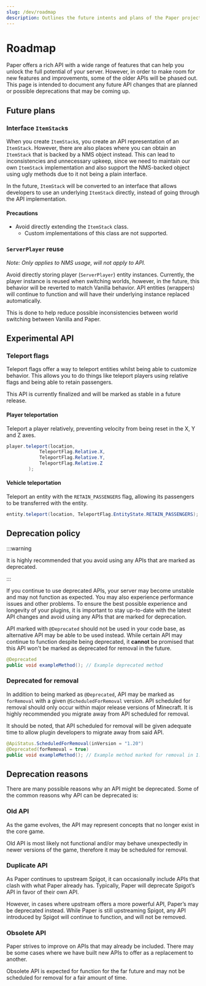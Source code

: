 ```yaml
---
slug: /dev/roadmap
description: Outlines the future intents and plans of the Paper project.
---
```


# Roadmap

Paper offers a rich API with a wide range of features that can help you unlock the full potential of your server.
However, in order to make room for new features and improvements, some of the older APIs will be phased out. This page 
is intended to document any future API changes that are planned or possible deprecations that may be coming up. 

## Future plans

### Interface `ItemStack`s

When you create `ItemStack`s, you create an API representation of an `ItemStack`.
However, there are also places where you can obtain an `ItemStack` that is backed by a NMS object instead.
This can lead to inconsistencies and unnecessary upkeep, since we need to maintain our own `ItemStack` implementation and also
support the NMS-backed object using ugly methods due to it not being a plain interface.

In the future, `ItemStack` will be converted to an interface that allows developers to use an underlying
`ItemStack` directly, instead of going through the API implementation.

#### Precautions

- Avoid directly extending the `ItemStack` class.
  - Custom implementations of this class are not supported.

### `ServerPlayer` reuse
*Note: Only applies to NMS usage, will not apply to API.*

Avoid directly storing player (`ServerPlayer`) entity instances. Currently, the player instance is reused when switching
worlds, however, in the future, this behavior will be reverted to match Vanilla behavior. API entities (wrappers) will
continue to function and will have their underlying instance replaced automatically.

This is done to help reduce possible inconsistencies between world switching between Vanilla and Paper.

## Experimental API

### Teleport flags

Teleport flags offer a way to teleport entities whilst being able to customize behavior.
This allows you to do things like teleport players using relative flags and being able to retain passengers.

This API is currently finalized and will be marked as stable in a future release.

#### Player teleportation
Teleport a player relatively, preventing velocity from being reset in the X, Y and Z axes.
```java
player.teleport(location,
            TeleportFlag.Relative.X,
            TeleportFlag.Relative.Y,
            TeleportFlag.Relative.Z
        );
```

#### Vehicle teleportation
Teleport an entity with the `RETAIN_PASSENGERS` flag, allowing its passengers to be transferred with the entity.
```java
entity.teleport(location, TeleportFlag.EntityState.RETAIN_PASSENGERS);
```

## Deprecation policy

:::warning

It is highly recommended that you avoid using any APIs that are marked as deprecated.

:::

If you continue to use deprecated APIs, your server may become unstable and may not function as expected.
You may also experience performance issues and other problems. To ensure the best possible experience and longevity
of your plugins, it is important to stay up-to-date with the latest API changes and avoid using any APIs
that are marked for deprecation.

API marked with `@Deprecated` should not be used in your code base, as alternative API may be able to be used instead.
While certain API may continue to function despite being deprecated, it **cannot** be promised that this API won't be marked 
as deprecated for removal in the future.
```java
@Deprecated
public void exampleMethod(); // Example deprecated method
```

### Deprecated for removal

In addition to being marked as `@Deprecated`, API may be marked as `forRemoval` with a given `@ScheduledForRemoval` version.
API scheduled for removal should only occur within major release versions of Minecraft.
It is highly recommended you migrate away from API scheduled for removal. 

It should be noted, that API scheduled for removal will be given adequate time to allow plugin developers to migrate
away from said API.
```java
@ApiStatus.ScheduledForRemoval(inVersion = "1.20")
@Deprecated(forRemoval = true)
public void exampleMethod(); // Example method marked for removal in 1.20
```

## Deprecation reasons

There are many possible reasons why an API might be deprecated.
Some of the common reasons why API can be deprecated is:

### Old API

As the game evolves, the API may represent concepts that no longer exist in the core game.

Old API is most likely not functional and/or may behave unexpectedly in newer versions of the game,
therefore it may be scheduled for removal.

### Duplicate API

As Paper continues to upstream Spigot, it can occasionally include APIs that clash with what Paper already has. 
Typically, Paper will deprecate Spigot’s API in favor of their own API. 

However, in cases where upstream offers a more powerful API, Paper’s may be deprecated instead.
While Paper is still upstreaming Spigot, any API introduced by Spigot will continue to function, and will
not be removed.

### Obsolete API
Paper strives to improve on APIs that may already be included. There may be some cases where we have built new 
APIs to offer as a replacement to another.

Obsolete API is expected for function for the far future and may not be scheduled for removal
for a fair amount of time.
